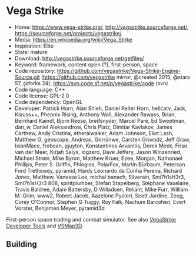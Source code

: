 # Vega Strike

- Home: https://www.vega-strike.org/, http://vegastrike.sourceforge.net/, https://sourceforge.net/projects/vegastrike/
- Media: https://en.wikipedia.org/wiki/Vega_Strike
- Inspiration: Elite
- State: mature
- Download: http://vegastrike.sourceforge.net/getfiles/
- Keyword: framework, content open (?), first-person, space
- Code repository: https://github.com/vegastrike/Vega-Strike-Engine-Source.git (https://github.com/vegastrike mirror, @created 2015, @stars 57, @forks 24), https://svn.code.sf.net/p/vegastrike/code (svn)
- Code language: C++
- Code license: GPL-2.0
- Code dependency: OpenGL
- Developer: Patrick Horn, Alan Shieh, Daniel Reiter Horn, hellcatv, Jack, Klauss++, Pheonix Rising, Anthony Wall, Alexander Rawass, Brian, Bernhard Kaindl, Bjorn Reese, breifsnyder, Marcel Paré, Ed Sweetman, dan_w, Daniel Aleksandrow, Chris Platz, Dimitar Kavlakov, James Carthew, Andy Cristina, etheralwalker, Adam Johnson, Eliot Lash, Matthew G, geoscope, Andreas, Gorrünwe, Carsten Griwodz, Jeff Graw, IxianMace, frobean, jguyton, Konstantinos Arvanitis, Derek Meek, Friso van der Meer, Kirjah Salys, logzero, Dave Jeffery, Jason Winzenried, Michael Strein, Mike Byron, Matthew Kruer, Ezee, Morgan, Nathanael Phillips, Peter S. Griffin, Phlogios, PolarFox, Martin Bürbaum, Peterson Ford Trethewey, pyramid, Hardy Leonardo da Cunha Pereira, Richard Jones, Matthew, Vanessa Lee, michal banach, Silverain, Smi7h1sH3r3, Smi7h1sH3r3 808, spiritplumber, Stefan Stapelberg, Stéphane Vaxelaire, Travis Baldree, Adam Battersby, D Willadsen, Reliant, Mike Furr, William M. Grim, www2, Robert Jacob, Aazelone Pyoleri, Scott Jardine, Zeog, Corey O'Connor, Stephen G Tuggy, Roy Falk, Nachum Barcohen, Evert Vorster, Benjamen Meyer, pyramid3d

First-person space trading and combat simulator.
See also [VegaStrike Developer Tools](https://sourceforge.net/projects/ppueditor/?source=directory)
and [VSMap3D](https://sourceforge.net/projects/vsmap3d/?source=directory).

## Building
